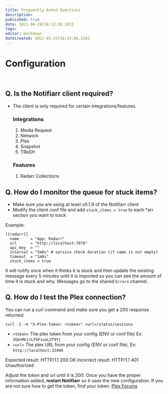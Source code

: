 ```yaml
---
title: Frequently Asked Questions
description: 
published: true
date: 2021-06-28T16:13:38.287Z
tags: 
editor: markdown
dateCreated: 2021-05-25T16:43:06.324Z
---
```


# Configuration
<br>

## Q. Is the Notifiarr client required?

- The client is only required for certain integrations/features.

	### Integrations
    1. Media Request
    1. Network 
    1. Plex 
    1. Snapshot 
    1. TRaSH 

  ### Features
    1. Radarr Collections

## Q. How do I monitor the queue for stuck items?

- Make sure you are using at least v0.1.9 of the Notifiarr client
- Modify the client conf file and add `stuck_items = true` to each \*arr section you want to track

Example:
```
[[radarr]]
  name     = "App: Radarr"
  url      = "http://localhost:7878"
  api_key  = ""
  interval = "5m0s" # service check duration (if name is not empty)
  timeout  = "1m0s"
  stuck_items = true
```

It will notify once when it thinks it is stuck and then update the existing message every 5 minutes until it is imported so you can see the amount of time it is stuck and why. Messages go to the shared `Errors` channel.

## Q. How do I test the Plex connection?

You can run a curl command and make sure you get a 200 response returned. 

```curl -I -H "X-Plex-Token: <token>" <url>/status/sessions```

- `<token>` The plex token from your config (ENV or conf file) Ex: `ZQonMnitLFbFsuaLXT9Yj`
- `<url>` The plex URL from your config (ENV or conf file). Ex: `http://localhost:32400`


Expected result: HTTP/1.1 200 OK
Incorrect result: HTTP/1.1 401 Unauthorized

Adjust the token and url until it is 200. Once you have the proper information added, **restart Notifiarr** so it uses the new configuration. If you are not sure how to get the token, find your token: [Plex Forums](https://support.plex.tv/articles/204059436-finding-an-authentication-token-x-plex-token/)